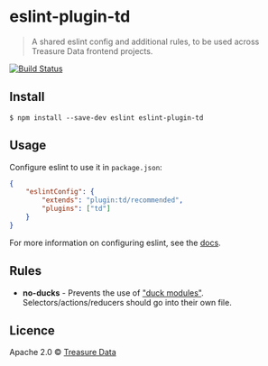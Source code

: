 # eslint-plugin-td

> A shared eslint config and additional rules, to be used across Treasure Data frontend projects.

[![Build Status](https://travis-ci.org/treasure-data/eslint-plugin-td.svg?branch=master)](https://travis-ci.org/treasure-data/eslint-plugin-td)

## Install

```
$ npm install --save-dev eslint eslint-plugin-td
```

## Usage

Configure eslint to use it in `package.json`:

```json
{
    "eslintConfig": {
        "extends": "plugin:td/recommended",
        "plugins": ["td"]
    }
}
```

For more information on configuring eslint, see the [docs](https://eslint.org/docs/user-guide/configuring).

## Rules

* **no-ducks** - Prevents the use of ["duck modules"](https://github.com/erikras/ducks-modular-redux). Selectors/actions/reducers should go into their own file.

## Licence

Apache 2.0 &copy; [Treasure Data](https://treasuredata.com)
